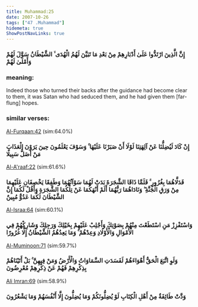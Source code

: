 ```yaml
---
title: Muhammad:25
date: 2007-10-26
tags: ["47 .Muhammad"]
hidemeta: true 
ShowPostNavLinks: true 
---
```

### إِنَّ الَّذِينَ ارْتَدُّوا عَلَىٰ أَدْبَارِهِمْ مِنْ بَعْدِ مَا تَبَيَّنَ لَهُمُ الْهُدَى ۙ الشَّيْطَانُ سَوَّلَ لَهُمْ وَأَمْلَىٰ لَهُمْ
### meaning: 
Indeed those who turned their backs after the guidance had become clear to them, it was Satan who had seduced them, and he had given them [far-flung] hopes.
### similar verses: 

[Al-Furqaan:42](/25/42) (sim:64.0%)

### إِنْ كَادَ لَيُضِلُّنَا عَنْ آلِهَتِنَا لَوْلَا أَنْ صَبَرْنَا عَلَيْهَا ۚ وَسَوْفَ يَعْلَمُونَ حِينَ يَرَوْنَ الْعَذَابَ مَنْ أَضَلُّ سَبِيلًا

[Al-A'raaf:22](/7/22) (sim:61.6%)

### فَدَلَّاهُمَا بِغُرُورٍ ۚ فَلَمَّا ذَاقَا الشَّجَرَةَ بَدَتْ لَهُمَا سَوْآتُهُمَا وَطَفِقَا يَخْصِفَانِ عَلَيْهِمَا مِنْ وَرَقِ الْجَنَّةِ ۖ وَنَادَاهُمَا رَبُّهُمَا أَلَمْ أَنْهَكُمَا عَنْ تِلْكُمَا الشَّجَرَةِ وَأَقُلْ لَكُمَا إِنَّ الشَّيْطَانَ لَكُمَا عَدُوٌّ مُبِينٌ

[Al-Israa:64](/17/64) (sim:60.1%)

### وَاسْتَفْزِزْ مَنِ اسْتَطَعْتَ مِنْهُمْ بِصَوْتِكَ وَأَجْلِبْ عَلَيْهِمْ بِخَيْلِكَ وَرَجِلِكَ وَشَارِكْهُمْ فِي الْأَمْوَالِ وَالْأَوْلَادِ وَعِدْهُمْ ۚ وَمَا يَعِدُهُمُ الشَّيْطَانُ إِلَّا غُرُورًا

[Al-Muminoon:71](/23/71) (sim:59.7%)

### وَلَوِ اتَّبَعَ الْحَقُّ أَهْوَاءَهُمْ لَفَسَدَتِ السَّمَاوَاتُ وَالْأَرْضُ وَمَنْ فِيهِنَّ ۚ بَلْ أَتَيْنَاهُمْ بِذِكْرِهِمْ فَهُمْ عَنْ ذِكْرِهِمْ مُعْرِضُونَ

[Ali Imran:69](/3/69) (sim:58.9%)

### وَدَّتْ طَائِفَةٌ مِنْ أَهْلِ الْكِتَابِ لَوْ يُضِلُّونَكُمْ وَمَا يُضِلُّونَ إِلَّا أَنْفُسَهُمْ وَمَا يَشْعُرُونَ
